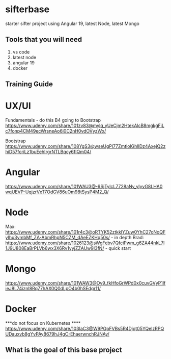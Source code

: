 # sifterbase
starter sifter project using Angular 19, latest Node, latest Mongo

## Tools that you will need
1. vs code
2. latest node
3. angular 19
4. docker

## Training Guide

UX/UI
=================
Fundamentals - do this B4 going to Bootstrap
https://www.udemy.com/share/101zv83@mylq_yUeCjm2HtekAlcB8mgkgFiLc7fonp4CM49ecWrsneAo6i0C2nH0vdOVyzWx/


Bootstrap
https://www.udemy.com/share/108YgS3@wseUgPl77ZmtlolGhlIDz4AxejQ2zhiD57fcriLz1buEehIrgrNTLBqcy6fIQm04/



Angular
=================
https://www.udemy.com/share/101WAU3@-9SjTylcL7728aNv_yIyvG8LHA0wqUEVP-UqjzrVxT7OdGV86uOm98tSysP4M2_Q/



Node
===============
Max: https://www.udemy.com/share/101r4c3@oRTYK52ztkklYZuw0YhC27oNoQFyIhu3vmbMf_ZA-AbmRhpN5CZM_dAeEZKHq50s/ - in depth
Brad: https://www.udemy.com/share/1026123@sWgFebv7QfciPwm_g6ZA44nkL7l1J9U808EaBrPLVb6wx3X6Rv1vyjZZAUw9I3fN/ - quick start


Mongo
================
https://www.udemy.com/share/101WAW3@Ov9_fkHfoGrWPd0x0cuvGVyP1lfieJ8L74iznI8Rq77hAX0Q0dLpO4b0hSEdgr11/


Docker
==================
***do not focus on Kubernetes ****
https://www.udemy.com/share/103IaC3@W9PGpFVBs5R4Djqt05YQelzRPQUDauxvb8gYvPAy8679hJ4gC-EhaerwnchRJNAy/


## What is the goal of this base project
